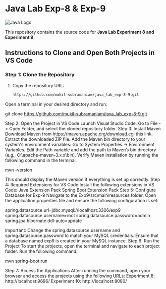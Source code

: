 # Java Lab Exp-8 & Exp-9

![Java Logo](https://upload.wikimedia.org/wikipedia/en/3/30/Java_programming_language_logo.svg)

This repository contains the source code for **Java Lab Experiment 8 and Experiment 9**.

## Instructions to Clone and Open Both Projects in VS Code

### Step 1: Clone the Repository

1. Copy the repository URL:
   ```bash
   https://github.com/mukil-subramaniam/java_lab_exp-8-9.git

Open a terminal in your desired directory and run:


git clone https://github.com/mukil-subramaniam/java_lab_exp-8-9.git

Step 2: Open the Project in VS Code
Launch Visual Studio Code.
Go to File -> Open Folder, and select the cloned repository folder.
Step 3: Install Maven
Download Maven from https://maven.apache.org/download.cgi this link.
Extract the downloaded ZIP file.
Add the Maven bin directory to your system's environment variables:
Go to System Properties -> Environment Variables.
Edit the Path variable and add the path to Maven’s bin directory (e.g., C:\apache-maven-3.x.x\bin).
Verify Maven installation by running the following command in the terminal:


mvn -version

This should display the Maven version if everything is set up correctly.
Step 4: Required Extensions for VS Code
Install the following extensions in VS Code:
Java Extension Pack
Spring Boot Extension Pack
Step 5: Configure Database for Exp-9
Navigate to the Exp9\src\main\resources folder.
Open the application.properties file and ensure the following configuration is set:


spring.datasource.url=jdbc:mysql://localhost:3306/exp9
spring.datasource.username=root
spring.datasource.password=admin
spring.jpa.hibernate.ddl-auto=update

Important: Change the spring.datasource.username and spring.datasource.password to match your MySQL credentials. Ensure that a database named exp9 is created in your MySQL instance.
Step 6: Run the Project
To start the projects, open the terminal and navigate to each project folder. Run the following command:


mvn spring-boot:run

Step 7: Access the Applications
After running the command, open your browser and access the projects using the following URLs:
Experiment 8: http://localhost:9696/
Experiment 10: http://localhost:8080/
